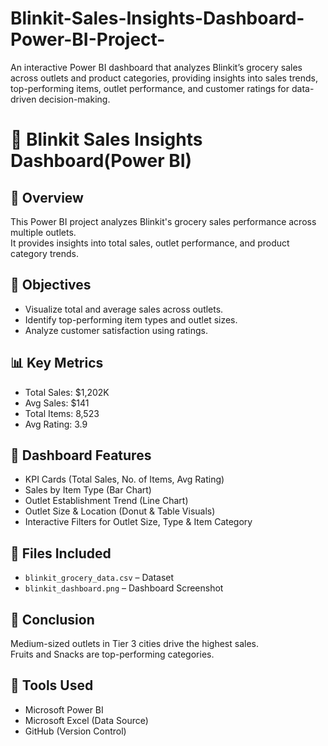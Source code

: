 # Blinkit-Sales-Insights-Dashboard-Power-BI-Project-
An interactive Power BI dashboard that analyzes Blinkit’s grocery sales across outlets and product categories, providing insights into sales trends, top-performing items, outlet performance, and customer ratings for data-driven decision-making.

# 🛒 Blinkit Sales Insights Dashboard(Power BI)

## 📘 Overview
This Power BI project analyzes Blinkit's grocery sales performance across multiple outlets.  
It provides insights into total sales, outlet performance, and product category trends.

## 🎯 Objectives
- Visualize total and average sales across outlets.
- Identify top-performing item types and outlet sizes.
- Analyze customer satisfaction using ratings.

## 📊 Key Metrics
- Total Sales: $1,202K  
- Avg Sales: $141  
- Total Items: 8,523  
- Avg Rating: 3.9  

## 🧩 Dashboard Features
- KPI Cards (Total Sales, No. of Items, Avg Rating)
- Sales by Item Type (Bar Chart)
- Outlet Establishment Trend (Line Chart)
- Outlet Size & Location (Donut & Table Visuals)
- Interactive Filters for Outlet Size, Type & Item Category

## 📂 Files Included
- `blinkit_grocery_data.csv` – Dataset  
- `blinkit_dashboard.png` – Dashboard Screenshot  


## 🏁 Conclusion
Medium-sized outlets in Tier 3 cities drive the highest sales.  
Fruits and Snacks are top-performing categories.

## 🧠 Tools Used
- Microsoft Power BI  
- Microsoft Excel (Data Source)  
- GitHub (Version Control)
